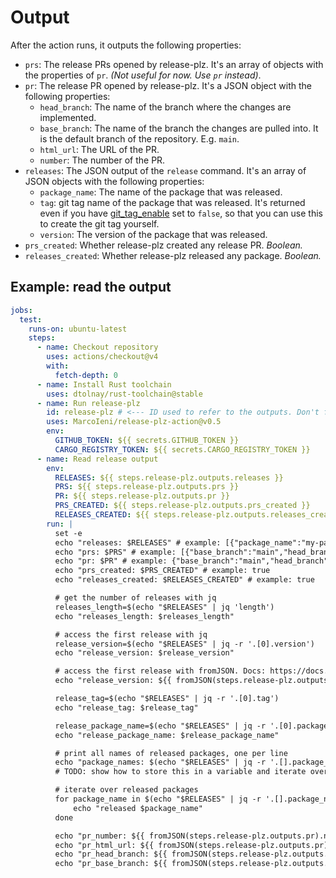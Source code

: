 # Output

After the action runs, it outputs the following properties:

- `prs`: The release PRs opened by release-plz.
  It's an array of objects with the properties of `pr`.
  *(Not useful for now. Use `pr` instead)*.
- `pr`: The release PR opened by release-plz.
  It's a JSON object with the following properties:
  - `head_branch`: The name of the branch where the changes are implemented.
  - `base_branch`: The name of the branch the changes are pulled into.
    It is the default branch of the repository. E.g. `main`.
  - `html_url`: The URL of the PR.
  - `number`: The number of the PR.
- `releases`: The JSON output of the `release` command.
  It's an array of JSON objects with the following properties:
  - `package_name`: The name of the package that was released.
  - `tag`: git tag name of the package that was released. It's returned even if you have
    [git_tag_enable](../config.md#the-git_tag_enable-field) set to `false`, so that
    you can use this to create the git tag yourself.
  - `version`: The version of the package that was released.
- `prs_created`: Whether release-plz created any release PR. *Boolean.*
- `releases_created`: Whether release-plz released any package. *Boolean.*

## Example: read the output

```yaml
jobs:
  test:
    runs-on: ubuntu-latest
    steps:
      - name: Checkout repository
        uses: actions/checkout@v4
        with:
          fetch-depth: 0
      - name: Install Rust toolchain
        uses: dtolnay/rust-toolchain@stable
      - name: Run release-plz
        id: release-plz # <--- ID used to refer to the outputs. Don't forget it.
        uses: MarcoIeni/release-plz-action@v0.5
        env:
          GITHUB_TOKEN: ${{ secrets.GITHUB_TOKEN }}
          CARGO_REGISTRY_TOKEN: ${{ secrets.CARGO_REGISTRY_TOKEN }}
      - name: Read release output
        env:
          RELEASES: ${{ steps.release-plz.outputs.releases }}
          PRS: ${{ steps.release-plz.outputs.prs }}
          PR: ${{ steps.release-plz.outputs.pr }}
          PRS_CREATED: ${{ steps.release-plz.outputs.prs_created }}
          RELEASES_CREATED: ${{ steps.release-plz.outputs.releases_created }}
        run: |
          set -e
          echo "releases: $RELEASES" # example: [{"package_name":"my-package","tag":"v0.1.0","version":"0.1.0"}]
          echo "prs: $PRS" # example: [{"base_branch":"main","head_branch":"release-plz-2024-05-01T20-38-05Z","html_url":"https://github.com/MarcoIeni/rust-workspace-example/pull/198","number":198}]
          echo "pr: $PR" # example: {"base_branch":"main","head_branch":"release-plz-2024-05-01T20-38-05Z","html_url":"https://github.com/MarcoIeni/rust-workspace-example/pull/198","number":198}
          echo "prs_created: $PRS_CREATED" # example: true
          echo "releases_created: $RELEASES_CREATED" # example: true

          # get the number of releases with jq
          releases_length=$(echo "$RELEASES" | jq 'length')
          echo "releases_length: $releases_length"

          # access the first release with jq
          release_version=$(echo "$RELEASES" | jq -r '.[0].version')
          echo "release_version: $release_version"

          # access the first release with fromJSON. Docs: https://docs.github.com/en/actions/learn-github-actions/expressions
          echo "release_version: ${{ fromJSON(steps.release-plz.outputs.releases)[0].version }}"

          release_tag=$(echo "$RELEASES" | jq -r '.[0].tag')
          echo "release_tag: $release_tag"

          release_package_name=$(echo "$RELEASES" | jq -r '.[0].package_name')
          echo "release_package_name: $release_package_name"

          # print all names of released packages, one per line
          echo "package_names: $(echo "$RELEASES" | jq -r '.[].package_name')"
          # TODO: show how to store this in a variable and iterate over it (maybe an array?). PR welcome!

          # iterate over released packages
          for package_name in $(echo "$RELEASES" | jq -r '.[].package_name'); do
              echo "released $package_name"
          done

          echo "pr_number: ${{ fromJSON(steps.release-plz.outputs.pr).number }}"
          echo "pr_html_url: ${{ fromJSON(steps.release-plz.outputs.pr).html_url }}"
          echo "pr_head_branch: ${{ fromJSON(steps.release-plz.outputs.pr).head_branch }}"
          echo "pr_base_branch: ${{ fromJSON(steps.release-plz.outputs.pr).base_branch }}"
```
